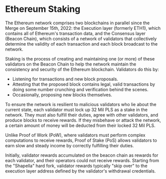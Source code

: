 # Ethereum Staking

The Ethereum network comprises two blockchains in parallel since the Merge on September 15th, 2022: the Execution layer (formerly ETH1), which contains all of Ethereum's transaction data, and the Consensus layer (Beacon Chain), which consists of a network of validators that collectively determine the validity of each transaction and each block broadcast to the network.

Staking is the process of creating and maintaining one (or more) of these validators on the Beacon Chain to help the network maintain the consistency and security of the Ethereum blockchain. Validators do this by:

- Listening for transactions and new block proposals.
- Attesting that the proposed block contains legal, valid transactions by doing some number crunching and verification behind the scenes.
- Occasionally, proposing new blocks themselves.

To ensure the network is resilient to malicious validators who lie about the current state, each validator must lock up 32 Mil PLS as a stake in the network. They must also fulfill their duties, agree with other validators, and produce blocks to receive rewards. If they misbehave or attack the network, a certain amount of money will be deducted from their locked 32 Mil PLS.

Unlike Proof of Work (PoW), where validators must perform complex computations to receive rewards, Proof of Stake (PoS) allows validators to earn slow and steady income by correctly fulfilling their duties.

Initially, validator rewards accumulated on the beacon chain as rewards for each validator, and their operators could not receive rewards. Starting from the "Shapella" hard fork, validator rewards typically "skip over" to the execution layer address defined by the validator's withdrawal credentials.